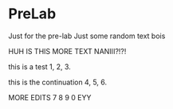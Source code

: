 # PreLab
Just for the pre-lab
Just some random text bois

HUH IS THIS MORE TEXT NANIII?!?!

this is a test 1, 2, 3.

this is the continuation 4, 5, 6.

MORE EDITS 7 8 9 0 EYY